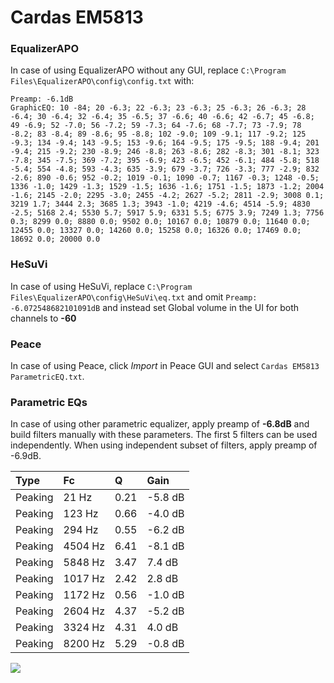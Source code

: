 # Cardas EM5813

### EqualizerAPO
In case of using EqualizerAPO without any GUI, replace `C:\Program Files\EqualizerAPO\config\config.txt`
with:
```
Preamp: -6.1dB
GraphicEQ: 10 -84; 20 -6.3; 22 -6.3; 23 -6.3; 25 -6.3; 26 -6.3; 28 -6.4; 30 -6.4; 32 -6.4; 35 -6.5; 37 -6.6; 40 -6.6; 42 -6.7; 45 -6.8; 49 -6.9; 52 -7.0; 56 -7.2; 59 -7.3; 64 -7.6; 68 -7.7; 73 -7.9; 78 -8.2; 83 -8.4; 89 -8.6; 95 -8.8; 102 -9.0; 109 -9.1; 117 -9.2; 125 -9.3; 134 -9.4; 143 -9.5; 153 -9.6; 164 -9.5; 175 -9.5; 188 -9.4; 201 -9.4; 215 -9.2; 230 -8.9; 246 -8.8; 263 -8.6; 282 -8.3; 301 -8.1; 323 -7.8; 345 -7.5; 369 -7.2; 395 -6.9; 423 -6.5; 452 -6.1; 484 -5.8; 518 -5.4; 554 -4.8; 593 -4.3; 635 -3.9; 679 -3.7; 726 -3.3; 777 -2.9; 832 -2.6; 890 -0.6; 952 -0.2; 1019 -0.1; 1090 -0.7; 1167 -0.3; 1248 -0.5; 1336 -1.0; 1429 -1.3; 1529 -1.5; 1636 -1.6; 1751 -1.5; 1873 -1.2; 2004 -1.6; 2145 -2.0; 2295 -3.0; 2455 -4.2; 2627 -5.2; 2811 -2.9; 3008 0.1; 3219 1.7; 3444 2.3; 3685 1.3; 3943 -1.0; 4219 -4.6; 4514 -5.9; 4830 -2.5; 5168 2.4; 5530 5.7; 5917 5.9; 6331 5.5; 6775 3.9; 7249 1.3; 7756 0.3; 8299 0.0; 8880 0.0; 9502 0.0; 10167 0.0; 10879 0.0; 11640 0.0; 12455 0.0; 13327 0.0; 14260 0.0; 15258 0.0; 16326 0.0; 17469 0.0; 18692 0.0; 20000 0.0
```

### HeSuVi
In case of using HeSuVi, replace `C:\Program Files\EqualizerAPO\config\HeSuVi\eq.txt` and omit `Preamp:
-6.072548682101091dB` and instead set Global volume in the UI for both channels to **-60**

### Peace
In case of using Peace, click *Import* in Peace GUI and select `Cardas EM5813 ParametricEQ.txt`.

### Parametric EQs
In case of using other parametric equalizer, apply preamp of **-6.8dB** and build filters manually
with these parameters. The first 5 filters can be used independently.
When using independent subset of filters, apply preamp of -6.9dB.

| Type    | Fc      |    Q | Gain    |
|:--------|:--------|:-----|:--------|
| Peaking | 21 Hz   | 0.21 | -5.8 dB |
| Peaking | 123 Hz  | 0.66 | -4.0 dB |
| Peaking | 294 Hz  | 0.55 | -6.2 dB |
| Peaking | 4504 Hz | 6.41 | -8.1 dB |
| Peaking | 5848 Hz | 3.47 | 7.4 dB  |
| Peaking | 1017 Hz | 2.42 | 2.8 dB  |
| Peaking | 1172 Hz | 0.56 | -1.0 dB |
| Peaking | 2604 Hz | 4.37 | -5.2 dB |
| Peaking | 3324 Hz | 4.31 | 4.0 dB  |
| Peaking | 8200 Hz | 5.29 | -0.8 dB |

![](https://raw.githubusercontent.com/jaakkopasanen/AutoEq/master/results/innerfidelity/sbaf-serious/Cardas%20EM5813/Cardas%20EM5813.png)